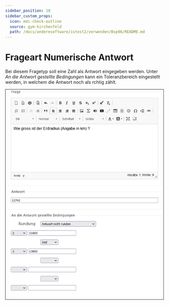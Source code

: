 ```yaml
---
sidebar_position: 10
sidebar_custom_props:
  icon: mdi-check-outline
  source: gym-kirchenfeld
  path: /docs/anderesoftware/istest2/verwenden/Bsp06/README.md
---
```


# Frageart Numerische Antwort



Bei diesem Fragetyp soll eine Zahl als Antwort eingegeben werden. Unter _An die Antwort gestellte Bedingungen_ kann ein Toleranzbereich eingestellt werden, in welchem die Antwort noch als rchtig zählt.

![](./Beispiel_6_numerischeAntwort.png)
